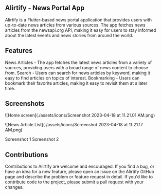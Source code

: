 ## Alirtify - News Portal App
Alirtify is a Flutter-based news portal application that provides users with up-to-date news articles from various sources. The app fetches news articles from the newsapi.org API, making it easy for users to stay informed about the latest events and news stories from around the world.

## Features
News Articles - The app fetches the latest news articles from a variety of sources, providing users with a broad range of news content to choose from.
Search - Users can search for news articles by keyword, making it easy to find articles on topics of interest.
Bookmarking - Users can bookmark their favorite articles, making it easy to revisit them at a later time.

## Screenshots
![Home screen](./assets/icons/Screenshot 2023-04-18 at 11.21.01 AM.png)

![News Article List](./assets/icons/Screenshot 2023-04-18 at 11.21.17 AM.png)

Screenshot 1 Screenshot 2

## Contributions
Contributions to Alirtify are welcome and encouraged. If you find a bug, or have an idea for a new feature, please open an issue on the Alirtify GitHub page and describe the problem or feature request in detail. If you'd like to contribute code to the project, please submit a pull request with your changes.
